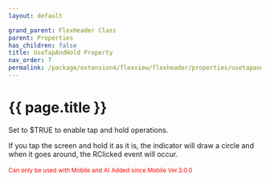 ```yaml
---
layout: default

grand_parent: FlexHeader Class
parent: Properties
has_children: false
title: UseTapAndHold Property
nav_order: 7
permalink: /package/extension4/flexview/flexheader/properties/usetapandhold
---
```

# {{ page.title }}

Set to $TRUE to enable tap and hold operations.

If you tap the screen and hold it as it is, the indicator will draw a circle and when it goes around, the RClicked event will occur.

<small><span style="color:red">Can only be used with Mobile and AI</span></small>
<small><span style="color:red">Added since Mobile Ver.3.0.0</span></small> 